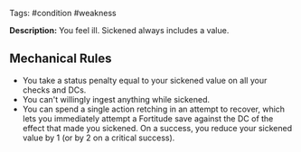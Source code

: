 Tags: #condition #weakness

**Description:** You feel ill. Sickened always includes a value. 

## Mechanical Rules

- You take a status penalty equal to your sickened value on all your checks and DCs.
- You can't willingly ingest anything while sickened.  
- You can spend a single action retching in an attempt to recover, which lets you immediately attempt a Fortitude save against the DC of the effect that made you sickened. On a success, you reduce your sickened value by 1 (or by 2 on a critical success).